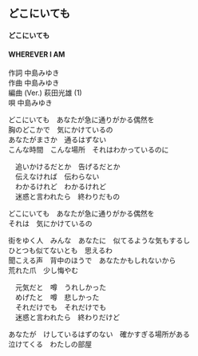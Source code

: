 ## どこにいても
#### どこにいても
#### WHEREVER I AM 

作詞        中島みゆき  
作曲        中島みゆき  
編曲 (Ver.) 萩田光雄 (1)  
唄          中島みゆき  




どこにいても　あなたが急に通りがかる偶然を  
胸のどこかで　気にかけているの  
あなたがまさか　通るはずない  
こんな時間　こんな場所　それはわかっているのに  
  
　追いかけるだとか　告げるだとか  
　伝えなければ　伝わらない  
　わかるけれど　わかるけれど  
　迷惑と言われたら　終わりだもの  
  
どこにいても　あなたが急に通りがかる偶然を  
それは　気にかけているの  
  
  
街をゆく人　みんな　あなたに　似てるような気もするし  
ひとつも似てないとも　思えるわ  
聞こえる声　背中のほうで　あなたかもしれないから  
荒れた爪　少し悔やむ  
  
　元気だと　噂　うれしかった  
　めげたと　噂　悲しかった  
　それだけでも　それだけでも  
　迷惑と言われたら　終わりだけど  
  
あなたが　けしているはずのない　確かすぎる場所がある  
泣けてくる　わたしの部屋  